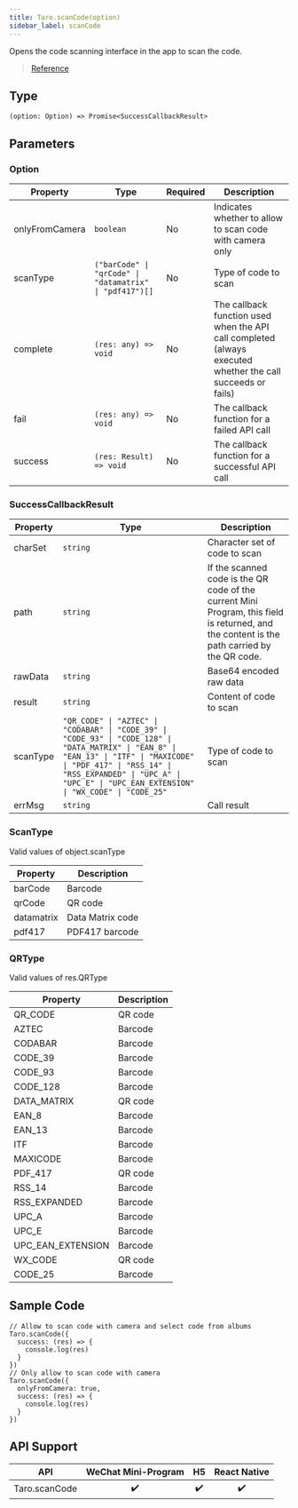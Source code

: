 ```yaml
---
title: Taro.scanCode(option)
sidebar_label: scanCode
---
```


Opens the code scanning interface in the app to scan the code.

> [Reference](https://developers.weixin.qq.com/miniprogram/en/dev/api/device/scan/wx.scanCode.html)

## Type

```tsx
(option: Option) => Promise<SuccessCallbackResult>
```

## Parameters

### Option

<table>
  <thead>
    <tr>
      <th>Property</th>
      <th>Type</th>
      <th style={{ textAlign: "center"}}>Required</th>
      <th>Description</th>
    </tr>
  </thead>
  <tbody>
    <tr>
      <td>onlyFromCamera</td>
      <td><code>boolean</code></td>
      <td style={{ textAlign: "center"}}>No</td>
      <td>Indicates whether to allow to scan code with camera only</td>
    </tr>
    <tr>
      <td>scanType</td>
      <td><code>(&quot;barCode&quot; | &quot;qrCode&quot; | &quot;datamatrix&quot; | &quot;pdf417&quot;)[]</code></td>
      <td style={{ textAlign: "center"}}>No</td>
      <td>Type of code to scan</td>
    </tr>
    <tr>
      <td>complete</td>
      <td><code>(res: any) =&gt; void</code></td>
      <td style={{ textAlign: "center"}}>No</td>
      <td>The callback function used when the API call completed (always executed whether the call succeeds or fails)</td>
    </tr>
    <tr>
      <td>fail</td>
      <td><code>(res: any) =&gt; void</code></td>
      <td style={{ textAlign: "center"}}>No</td>
      <td>The callback function for a failed API call</td>
    </tr>
    <tr>
      <td>success</td>
      <td><code>(res: Result) =&gt; void</code></td>
      <td style={{ textAlign: "center"}}>No</td>
      <td>The callback function for a successful API call</td>
    </tr>
  </tbody>
</table>

### SuccessCallbackResult

<table>
  <thead>
    <tr>
      <th>Property</th>
      <th>Type</th>
      <th>Description</th>
    </tr>
  </thead>
  <tbody>
    <tr>
      <td>charSet</td>
      <td><code>string</code></td>
      <td>Character set of code to scan</td>
    </tr>
    <tr>
      <td>path</td>
      <td><code>string</code></td>
      <td>If the scanned code is the QR code of the current Mini Program, this field is returned, and the content is the path carried by the QR code.</td>
    </tr>
    <tr>
      <td>rawData</td>
      <td><code>string</code></td>
      <td>Base64 encoded raw data</td>
    </tr>
    <tr>
      <td>result</td>
      <td><code>string</code></td>
      <td>Content of code to scan</td>
    </tr>
    <tr>
      <td>scanType</td>
      <td><code>&quot;QR_CODE&quot; | &quot;AZTEC&quot; | &quot;CODABAR&quot; | &quot;CODE_39&quot; | &quot;CODE_93&quot; | &quot;CODE_128&quot; | &quot;DATA_MATRIX&quot; | &quot;EAN_8&quot; | &quot;EAN_13&quot; | &quot;ITF&quot; | &quot;MAXICODE&quot; | &quot;PDF_417&quot; | &quot;RSS_14&quot; | &quot;RSS_EXPANDED&quot; | &quot;UPC_A&quot; | &quot;UPC_E&quot; | &quot;UPC_EAN_EXTENSION&quot; | &quot;WX_CODE&quot; | &quot;CODE_25&quot;</code></td>
      <td>Type of code to scan</td>
    </tr>
    <tr>
      <td>errMsg</td>
      <td><code>string</code></td>
      <td>Call result</td>
    </tr>
  </tbody>
</table>

### ScanType

Valid values of object.scanType

<table>
  <thead>
    <tr>
      <th>Property</th>
      <th>Description</th>
    </tr>
  </thead>
  <tbody>
    <tr>
      <td>barCode</td>
      <td>Barcode</td>
    </tr>
    <tr>
      <td>qrCode</td>
      <td>QR code</td>
    </tr>
    <tr>
      <td>datamatrix</td>
      <td>Data Matrix code</td>
    </tr>
    <tr>
      <td>pdf417</td>
      <td>PDF417 barcode</td>
    </tr>
  </tbody>
</table>

### QRType

Valid values of res.QRType

<table>
  <thead>
    <tr>
      <th>Property</th>
      <th>Description</th>
    </tr>
  </thead>
  <tbody>
    <tr>
      <td>QR_CODE</td>
      <td>QR code</td>
    </tr>
    <tr>
      <td>AZTEC</td>
      <td>Barcode</td>
    </tr>
    <tr>
      <td>CODABAR</td>
      <td>Barcode</td>
    </tr>
    <tr>
      <td>CODE_39</td>
      <td>Barcode</td>
    </tr>
    <tr>
      <td>CODE_93</td>
      <td>Barcode</td>
    </tr>
    <tr>
      <td>CODE_128</td>
      <td>Barcode</td>
    </tr>
    <tr>
      <td>DATA_MATRIX</td>
      <td>QR code</td>
    </tr>
    <tr>
      <td>EAN_8</td>
      <td>Barcode</td>
    </tr>
    <tr>
      <td>EAN_13</td>
      <td>Barcode</td>
    </tr>
    <tr>
      <td>ITF</td>
      <td>Barcode</td>
    </tr>
    <tr>
      <td>MAXICODE</td>
      <td>Barcode</td>
    </tr>
    <tr>
      <td>PDF_417</td>
      <td>QR code</td>
    </tr>
    <tr>
      <td>RSS_14</td>
      <td>Barcode</td>
    </tr>
    <tr>
      <td>RSS_EXPANDED</td>
      <td>Barcode</td>
    </tr>
    <tr>
      <td>UPC_A</td>
      <td>Barcode</td>
    </tr>
    <tr>
      <td>UPC_E</td>
      <td>Barcode</td>
    </tr>
    <tr>
      <td>UPC_EAN_EXTENSION</td>
      <td>Barcode</td>
    </tr>
    <tr>
      <td>WX_CODE</td>
      <td>QR code</td>
    </tr>
    <tr>
      <td>CODE_25</td>
      <td>Barcode</td>
    </tr>
  </tbody>
</table>

## Sample Code

```tsx
// Allow to scan code with camera and select code from albums
Taro.scanCode({
  success: (res) => {
    console.log(res)
  }
})
// Only allow to scan code with camera
Taro.scanCode({
  onlyFromCamera: true,
  success: (res) => {
    console.log(res)
  }
})
```

## API Support

| API | WeChat Mini-Program | H5 | React Native |
| :---: | :---: | :---: | :---: |
| Taro.scanCode | ✔️ | ✔️ | ✔️ |
